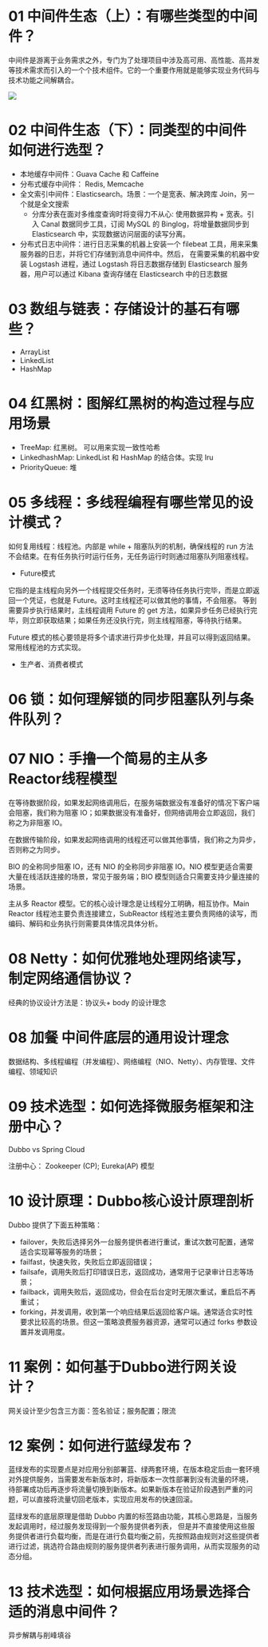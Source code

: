 # 01 中间件生态（上）：有哪些类型的中间件？

中间件是游离于业务需求之外，专门为了处理项目中涉及高可用、高性能、高并发等技术需求而引入的一个个技术组件。它的一个重要作用就是能够实现业务代码与技术功能之间解耦合。

![](./分布式中间件.png)


# 02 中间件生态（下）：同类型的中间件如何进行选型？

- 本地缓存中间件：Guava Cache 和 Caffeine
- 分布式缓存中间件： Redis, Memcache
- 全文索引中间件：Elasticsearch。场景：一个是宽表、解决跨库 Join，另一个就是全文搜索
  - 分库分表在面对多维度查询时将变得力不从心: 使用数据异构 + 宽表。引入 Canal 数据同步工具，订阅 MySQL 的 Binglog，将增量数据同步到 Elasticsearch 中，实现数据访问层面的读写分离。
- 分布式日志中间件：进行日志采集的机器上安装一个 filebeat 工具，用来采集服务器的日志，并将它们存储到消息中间件中。然后，
  在需要采集的机器中安装 Logstash 进程，通过 Logstash 将日志数据存储到 Elasticsearch 服务器，用户可以通过 Kibana 查询存储在 Elasticsearch 中的日志数据


# 03 数组与链表：存储设计的基石有哪些？

- ArrayList
- LinkedList
- HashMap


# 04 红黑树：图解红黑树的构造过程与应用场景

- TreeMap: 红黑树。 可以用来实现一致性哈希
- LinkedhashMap:  LinkedList 和 HashMap 的结合体。实现 lru
- PriorityQueue: 堆


# 05 多线程：多线程编程有哪些常见的设计模式？

如何复用线程：线程池。内部是 while + 阻塞队列的机制，确保线程的 run 方法不会结束。在有任务执行时运行任务，无任务运行时则通过阻塞队列阻塞线程。

- Future模式

它指的是主线程向另外一个线程提交任务时，无须等待任务执行完毕，而是立即返回一个凭证，也就是 Future。这时主线程还可以做其他的事情，不会阻塞。
等到需要异步执行结果时，主线程调用 Future 的 get 方法，如果异步任务已经执行完毕，则立即获取结果；如果任务还没执行完，则主线程阻塞，等待执行结果。

Future 模式的核心要领是将多个请求进行异步化处理，并且可以得到返回结果。常用线程池的方式实现。

- 生产者、消费者模式


# 06 锁：如何理解锁的同步阻塞队列与条件队列？


# 07 NIO：手撸一个简易的主从多Reactor线程模型

在等待数据阶段，如果发起网络调用后，在服务端数据没有准备好的情况下客户端会阻塞，我们称为阻塞 IO；如果数据没有准备好，但网络调用会立即返回，我们称之为非阻塞 IO。

在数据传输阶段，如果发起网络调用的线程还可以做其他事情，我们称之为异步，否则称之为同步。


BIO 的全称同步阻塞 IO，还有 NIO 的全称同步非阻塞 IO。NIO 模型更适合需要大量在线活跃连接的场景，常见于服务端；BIO 模型则适合只需要支持少量连接的场景。

主从多 Reactor 模型。它的核心设计理念是让线程分工明确，相互协作。Main Reactor 线程池主要负责连接建立，SubReactor 线程池主要负责网络的读写，而编码、解码和业务执行则需要具体情况具体分析。


# 08 Netty：如何优雅地处理网络读写，制定网络通信协议？

经典的协议设计方法是：协议头+ body 的设计理念


# 08 加餐 中间件底层的通用设计理念

数据结构、多线程编程（并发编程）、网络编程（NIO、Netty）、内存管理、文件编程、领域知识


# 09 技术选型：如何选择微服务框架和注册中心？

Dubbo vs Spring Cloud

注册中心： Zookeeper (CP); Eureka(AP) 模型


# 10 设计原理：Dubbo核心设计原理剖析

Dubbo 提供了下面五种策略：

- failover，失败后选择另外一台服务提供者进行重试，重试次数可配置，通常适合实现幂等服务的场景；
- failfast，快速失败，失败后立即返回错误；
- failsafe，调用失败后打印错误日志，返回成功，通常用于记录审计日志等场景；
- failback，调用失败后，返回成功，但会在后台定时无限次重试，重启后不再重试；
- forking，并发调用，收到第一个响应结果后返回给客户端。通常适合实时性要求比较高的场景。但这一策略浪费服务器资源，通常可以通过 forks 参数设置并发调用度。


# 11 案例：如何基于Dubbo进行网关设计？

网关设计至少包含三方面：签名验证；服务配置；限流


# 12 案例：如何进行蓝绿发布？

蓝绿发布的实现要点是对应用分别部署蓝、绿两套环境，在版本稳定后由一套环境对外提供服务，当需要发布新版本时，将新版本一次性部署到没有流量的环境，
待部署成功后再逐步将流量切换到新版本。如果新版本在验证阶段遇到严重的问题，可以直接将流量切回老版本，实现应用发布的快速回滚。

蓝绿发布的底层原理是借助 Dubbo 内置的标签路由功能，其核心思路是，当服务发起调用时，经过服务发现得到一个服务提供者列表，
但是并不直接使用这些服务提供者进行负载均衡，而是在进行负载均衡之前，先按照路由规则对这些提供者进行过滤，挑选符合路由规则的服务提供者列表进行服务调用，从而实现服务的动态分组。


# 13 技术选型：如何根据应用场景选择合适的消息中间件？
异步解耦与削峰填谷

